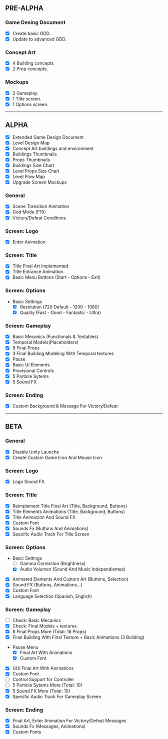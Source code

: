 ## PRE-ALPHA
### Game Desing Document
- [x] Create basic GDD.
- [x] Update to advanced GDD.

### Concept Art
- [x] 4 Building concepts
- [x] 2 Prop concepts.

### Mockups
- [x] 2 Gameplay.
- [x] 1 Title screen.
- [x] 1 Options screen.
___
## ALPHA
- [X] Extended Game Design Document
- [X] Level Design Map
- [x] Concept Art buildings and environment
- [x] Buildings Thumbnails
- [X] Props Thumbnails
- [x] Buildings Size Chart
- [x] Level Props Size Chart
- [x] Level Flow Map
- [X] Upgrade Screen Mockups

### General
- [x] Scene Transition Animation
- [X] God Mode (F10)
- [x] Victory/Defeat Conditions

### Screen: Logo
- [X] Enter Animation

### Screen: Title
- [X] Title Final Art Implemented
- [X] Title Entrance Animation
- [x] Basic Menu Buttons (Start - Options - Exit)

### Screen: Options
- Basic Settings
  - [x] Resolution (720 Default - 1200 - 1080)
  - [x] Quality (Fast - Good - Fantastic - Ultra)
  
### Screen: Gameplay
- [X] Basic Mecanics (Functionals & Testables)
- [X] Temporal Models(Placeholders)
- [X] 8 Final Props
- [X] 3 Final Building Modeling With Temporal textures
- [x] Pause
- [X] Basic UI Elements
- [x] Provisional Controls
- [x] 5 Particle Sytems
- [x] 5 Sound FX

### Screen: Ending
- [X] Custom Background & Message For Victory/Defeat
___
## BETA
### General
- [X] Disable Unity Launche
- [X] Create Custom Game Icon And Mouse Icon

### Screen: Logo
- [x] Logo Sound FX

### Screen: Title
- [X] Reimplement Title Final Art (Title, Background, Buttons)
- [X] Title Elements Animations (Title, Background, Buttons)
- [X] Title Animacion And Sound FX 
- [X] Custom Font
- [X] Sounds Fx (Buttons And Animations)
- [X] Specific Audio Track For Title Screen

### Screen: Options
- Basic Settings
  - [ ] Gamma Correction (Brightness)
  - [X] Audio Volumen (Sound And Music Independientes)
- [X]  Animated Elements And Custom Art (Buttons, Selection)
- [X] Sound FX (Buttons, Animations...)
- [X] Custom Font
- [X] Language Selection (Spanish, English)

### Screen: Gameplay
- [ ] Check: Basic Mecanics
- [X] Check: Final Models + textures
- [X] 8 Final Props More (Total: 16 Props)
- [X] Final Building With Final Texture + Basic Animations (3 Building)
- Pause Menu
  - [X] Final Art With Animations
  - [X] Custom Font
- [X] GUI Final Art With Animations
- [X] Custom Font
- [ ] Control Support for Controller
- [ ] 5 Particle Sytems More (Total: 10)
- [X] 5 Sound FX More (Total: 10)
- [X] Specific Audio Track For Gameplay Screen

### Screen: Ending
- [X] Final Art, Enter Animation For Victory/Defeat Messages
- [X] Sounds Fx (Messages, Animations)
- [X] Custom Fonts
